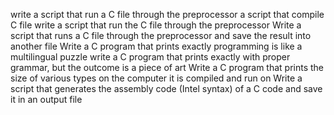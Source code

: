 write a script that run a C file through the preprocessor
a script that compile C file
write a script that run the C file through the preprocessor
Write a script that runs a C file through the preprocessor and save the result into another file
Write a C program that prints exactly programming is like a multilingual puzzle
write a C program that prints exactly with proper grammar, but the outcome is a piece of art
Write a C program that prints the size of various types on the computer it is compiled and run on
Write a script that generates the assembly code (Intel syntax) of a C code and save it in an output file
